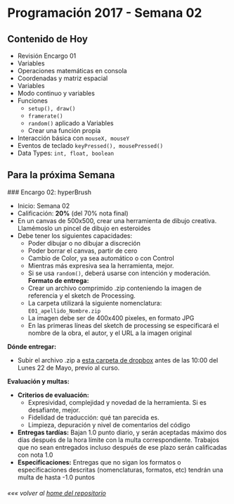 # Programación 2017 - Semana 02
## Contenido de Hoy
* Revisión Encargo 01
* Variables
* Operaciones matemáticas en consola
* Coordenadas y matriz espacial
* Variables
* Modo continuo y variables
* Funciones
  * `setup(), draw()`
  * `framerate()`
  * `random()` aplicado a Variables
  * Crear una función propia
* Interacción básica con `mouseX, mouseY`
* Eventos de teclado `keyPressed(), mousePressed()`
* Data Types: `int, float, boolean`


## Para la próxima Semana

### Encargo 02: hyperBrush
* Inicio: Semana 02
* Calificación: **20%** (del 70% nota final)
* En un canvas de 500x500, crear una herramienta de dibujo creativa. Llamémoslo un pincel de dibujo en esteroides
* Debe tener los siguientes capacidades:
	* Poder dibujar o no dibujar a discreción
	* Poder borrar el canvas, partir de cero
	* Cambio de Color, ya sea automático o con Control
	* Mientras más expresiva sea la herramienta, mejor.
	* Si se usa `random()`, deberá usarse con intención y moderación.
  **Formato de entrega:**
  * Crear un archivo comprimido .zip conteniendo la imagen de referencia y el sketch de Processing.
  * La carpeta utilizará la siguiente nomenclatura: `E01_apellido_Nombre.zip`
  * La imagen debe ser de 400x400 pixeles, en formato JPG
  * En las primeras líneas del sketch de processing se especificará el nombre de la obra, el autor, y el URL a la imagen original

**Dónde entregar:**
  * Subir el archivo .zip a [esta carpeta de dropbox](https://www.dropbox.com/request/UpKFUTJLE6Kzo10CHqGN) antes de las 10:00 del Lunes 22 de Mayo, previo al curso.


  **Evaluación y multas:**
  * **Criterios de evaluación:**
  	* Expresividad, complejidad y novedad de la herramienta. Si es desafiante, mejor.
  	* Fidelidad de traducción: qué tan parecida es.
  	* Limpieza, depuración y nivel de comentarios del código
  * **Entregas tardías:**
  Bajan 1.0 punto diario, y serán aceptadas máximo dos días después de la hora límite con la multa correspondiente. Trabajos que no sean entregados incluso después de ese plazo serán calificadas con nota 1.0
  * **Especificaciones:**
  Entregas que no sigan los formatos o especificaciones descritas (nomenclaturas, formatos, etc) tendrán una multa de hasta -1.0 puntos


###### *««« volver al [home del repositorio](https://github.com/Franzel/UDD_Programacion_2017_1sem)*
